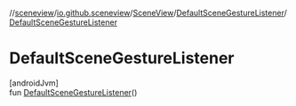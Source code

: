 //[sceneview](../../../../index.md)/[io.github.sceneview](../../index.md)/[SceneView](../index.md)/[DefaultSceneGestureListener](index.md)/[DefaultSceneGestureListener](-default-scene-gesture-listener.md)

# DefaultSceneGestureListener

[androidJvm]\
fun [DefaultSceneGestureListener](-default-scene-gesture-listener.md)()
